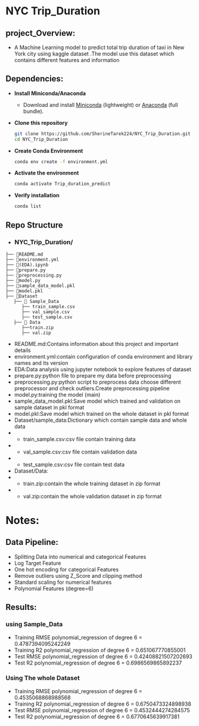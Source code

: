 # NYC Trip_Duration 
  ## project_Overview:
   - A Machine Learning model to predict total   trip duration of taxi  in New York city  using kaggle dataset .The model use this dataset which contains different features  and information
  
  ## Dependencies:
- **Install Miniconda/Anaconda**  
   - Download and install [Miniconda](https://docs.conda.io/en/latest/miniconda.html) (lightweight) or [Anaconda](https://www.anaconda.com/download) (full bundle).

- **Clone this repository**  
   ```bash
   git clone https://github.com/SherineTarek224/NYC_Trip_Duration.git
   cd NYC_Trip_Duration
- **Create Conda Environment**
    ```bash
    conda env create -f environment.yml
- **Activate the environment**
    ```bash
    conda activate Trip_duration_predict
- **Verify installation**
     ```bash
     conda list
## **Repo Structure**
   - ### **NYC_Trip_Duration**/

    ├── 📄README.md
    ├── 📄environment.yml
    ├── 📓(EDA).ipynb
    ├── 📜prepare.py
    ├── 📜preprocessing.py
    ├── 📜model.py
    ├── 📄sample_data_model.pkl
    ├── 📄model.pkl
    ├── 📂Dataset
       ├── 📂 Sample_Data
          ├── train_sample.csv
          ├── val_sample.csv
          ├── test_sample.csv
       ├── 📂 Data
          ├──train.zip
          ├── val.zip

- README.md:Contains information about this project and important details
- environment.yml:contain configuration of conda environment and library names and its version 
- EDA:Data analysis using jupyter notebook to explore features of dataset
- prepare.py:python file to prepare my data before preprocessing 
- preprocessing.py:python script to preprocess data choose different preprocessor and check outliers.Create preprocessing pipeline
- model.py:training the model (main)
- sample_data_model.pkl:Save model which trained and validation on sample dataset in pkl format
- model.pkl:Save model which trained on the whole dataset in pkl format 
- Dataset/sample_data:Dictionary which contain sample data and whole data
- - train_sample.csv:csv file contain training data 
- - val_sample.csv:csv file contain validation data 
- - test_sample.csv:csv file contain test data 
- Dataset/Data:
- - train.zip:contain the whole training dataset in zip format 
- - val.zip:contain the whole validation dataset in zip format

# Notes:
## Data Pipeline:
 - Splitting Data into numerical and categorical Features
 - Log Target Feature 
 - One hot encoding for categorical Features
 - Remove outliers using Z_Score and clipping method
 - Standard scaling for numerical features 
 - Polynomial Features (degree=6)
## Results:
### using Sample_Data

- Training RMSE polynomial_regression of degree 6 = 0.4787394095242249
- Training R2 polynomial_regression of degree 6 = 0.651067770855001
- Test RMSE polynomial_regression of degree 6 = 0.42408821507202693
- Test R2 polynomial_regression of degree 6 = 0.6986569865892237
### Using The whole Dataset
- Training RMSE polynomial_regression of degree 6 = 0.4535068868988568
- Training R2 polynomial_regression of degree 6 = 0.6750473324898938
- Test RMSE polynomial_regression of degree 6 = 0.4532444274284575
- Test R2 polynomial_regression of degree 6 = 0.6770645639917381

   

    
     
      

  
  
 